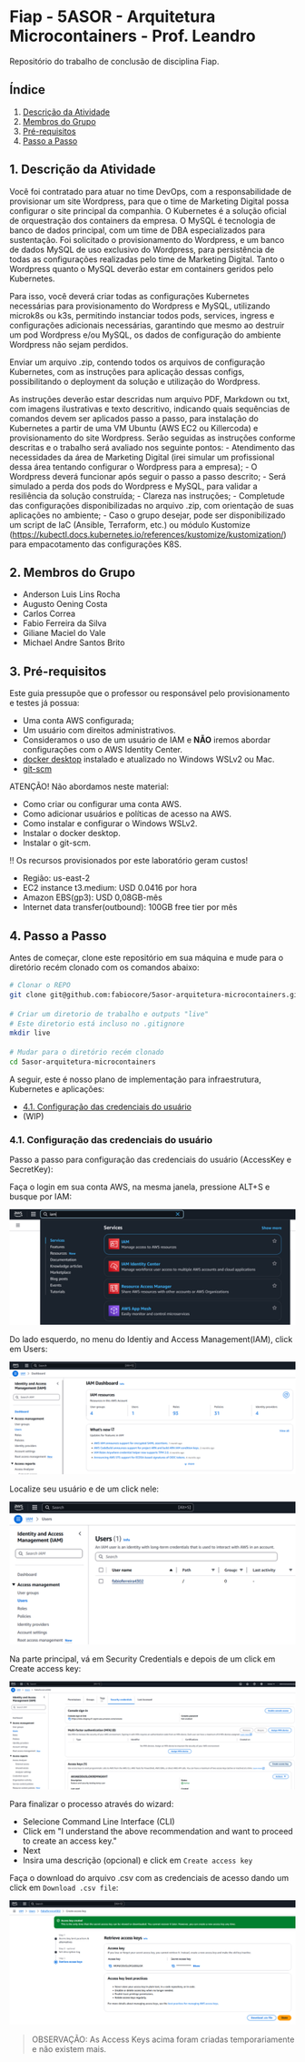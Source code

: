 # Fiap - 5ASOR - Arquitetura Microcontainers - Prof. Leandro

Repositório do trabalho de conclusão de disciplina Fiap.

## Índice

1. [Descrição da Atividade](#1-descrição-da-atividade)
2. [Membros do Grupo](#2-membros-do-grupo)
3. [Pré-requisitos](#3-pré-requisitos)
4. [Passo a Passo](#4-passo-a-passo)

## 1. Descrição da Atividade

Você foi contratado para atuar no time DevOps, com a responsabilidade de provisionar um site Wordpress, para que o time de Marketing Digital possa configurar o site principal da companhia. O Kubernetes é a solução oficial de orquestração dos containers da empresa. O MySQL é tecnologia de banco de dados principal, com um time de DBA especializados para sustentação. Foi solicitado o provisionamento do Wordpress, e um banco de dados MySQL de uso exclusivo do Wordpress, para persistência de todas as configurações realizadas pelo time de Marketing Digital. Tanto o Wordpress quanto o MySQL deverão estar em containers geridos pelo Kubernetes.

Para isso, você deverá criar todas as configurações Kubernetes necessárias para provisionamento do Wordpress e MySQL, utilizando microk8s ou k3s, permitindo instanciar todos pods, services, ingress e configurações adicionais necessárias, garantindo que mesmo ao destruir um pod Wordpress e/ou MySQL, os dados de configuração do ambiente Wordpress não sejam perdidos. 

Enviar um arquivo .zip, contendo todos os arquivos de configuração Kubernetes, com as instruções para aplicação dessas configs, possibilitando o deployment da solução e utilização do Wordpress.

As instruções deverão estar descridas num arquivo PDF, Markdown ou txt, com imagens ilustrativas e texto descritivo, indicando quais sequências de comandos devem ser aplicados passo a passo, para instalação do Kubernetes a partir de uma VM Ubuntu (AWS EC2 ou Killercoda) e provisionamento do site Wordpress. Serão seguidas as instruções conforme descritas e o trabalho será avaliado nos seguinte pontos:
    - Atendimento das necessidades da área de Marketing Digital (irei simular um profissional dessa área tentando configurar o Wordpress para a empresa);
    - O Wordpress deverá funcionar após seguir o passo a passo descrito;
    - Será simulado a perda dos pods do Wordpress e MySQL, para validar a resiliência da solução construída;
    - Clareza nas instruções;
    - Completude das configurações disponibilizadas no arquivo .zip, com orientação de suas aplicações no ambiente;
    - Caso o grupo desejar, pode ser disponibilizado um script de IaC (Ansible, Terraform, etc.) ou módulo Kustomize (https://kubectl.docs.kubernetes.io/references/kustomize/kustomization/) para empacotamento das configurações K8S.

## 2. Membros do Grupo

- Anderson Luis Lins Rocha
- Augusto Oening Costa
- Carlos Correa
- Fabio Ferreira da Silva
- Giliane Maciel do Vale
- Michael Andre Santos Brito

## 3. Pré-requisitos

Este guia pressupõe que o professor ou responsável pelo provisionamento e testes já possua:

- Uma conta AWS configurada;
- Um usuário com direitos administrativos.
- Consideramos o uso de um usuário de IAM e **NÃO** iremos abordar configurações com o AWS Identity Center.
- [docker desktop](https://docs.docker.com/get-started/get-docker/) instalado e atualizado no Windows WSLv2 ou Mac.
- [git-scm](https://git-scm.com/downloads)

ATENÇÃO! Não abordamos neste material:

- Como criar ou configurar uma conta AWS.
- Como adicionar usuários e políticas de acesso na AWS.
- Como instalar e configurar o Windows WSLv2.
- Instalar o docker desktop.
- Instalar o git-scm.

:bangbang: Os recursos provisionados por este laboratório geram custos!

- Região: us-east-2
- EC2 instance t3.medium: USD 0.0416 por hora
- Amazon EBS(gp3): USD 0,08GB-mês
- Internet data transfer(outbound): 100GB free tier por mês

## 4. Passo a Passo

Antes de começar, clone este repositório em sua máquina e mude para o diretório recém clonado com os comandos abaixo:

```bash
# Clonar o REPO
git clone git@github.com:fabiocore/5asor-arquitetura-microcontainers.git

# Criar um diretorio de trabalho e outputs "live"
# Este diretorio está incluso no .gitignore
mkdir live

# Mudar para o diretório recém clonado
cd 5asor-arquitetura-microcontainers
```

A seguir, este é nosso plano de implementação para infraestrutura, Kubernetes e aplicações:

- [4.1. Configuração das credenciais do usuário](#41-configuração-das-credenciais-do-usuário)
- (WIP)

### 4.1. Configuração das credenciais do usuário

Passo a passo para configuração das credenciais do usuário (AccessKey e SecretKey):

Faça o login em sua conta AWS, na mesma janela, pressione ALT+S e busque por IAM:

![ALT+S IAM](./imagens/alts-iam.png)

Do lado esquerdo, no menu do Identiy and Access Management(IAM), click em Users:

![IAM Users](./imagens/iam-users.png)

Localize seu usuário e de um click nele:

![IAM Admin user](./imagens/iam-admin-user.png)

Na parte principal, vá em Security Credentials e depois de um click em Create access key:

![Create Access Key](./imagens/create-access-key.png)

Para finalizar o processo através do wizard:

- Selecione Command Line Interface (CLI)
- Click em "I understand the above recommendation and want to proceed to create an access key."
- Next
- Insira uma descrição (opcional) e click em `Create access key`

Faça o download do arquivo .csv com as credenciais de acesso dando um click em `Download .csv file`:

![Download Credentials](./imagens/download-credentials.png)
> OBSERVAÇÃO: As Access Keys acima foram criadas temporariamente e não existem mais.


